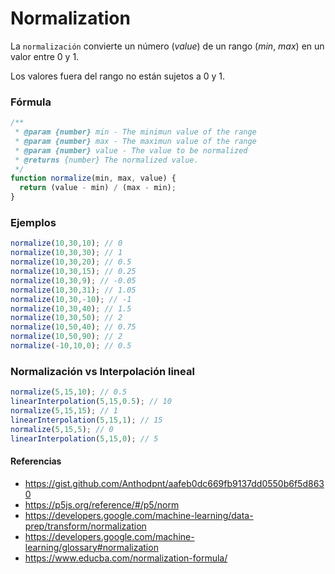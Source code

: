 # Normalization

La `normalización` convierte un número (_value_) de un rango (_min_, _max_) en un valor entre 0 y 1.

Los valores fuera del rango no están sujetos a 0 y 1.

### Fórmula

```javascript
/**
 * @param {number} min - The minimun value of the range
 * @param {number} max - The maximun value of the range
 * @param {number} value - The value to be normalized
 * @returns {number} The normalized value.
 */
function normalize(min, max, value) {
  return (value - min) / (max - min);
}
```

### Ejemplos

```javascript
normalize(10,30,10); // 0
normalize(10,30,30); // 1
normalize(10,30,20); // 0.5
normalize(10,30,15); // 0.25
normalize(10,30,9); // -0.05
normalize(10,30,31); // 1.05
normalize(10,30,-10); // -1
normalize(10,30,40); // 1.5
normalize(10,30,50); // 2
normalize(10,50,40); // 0.75
normalize(10,50,90); // 2
normalize(-10,10,0); // 0.5
```

### Normalización vs Interpolación lineal
```javascript
normalize(5,15,10); // 0.5
linearInterpolation(5,15,0.5); // 10
normalize(5,15,15); // 1
linearInterpolation(5,15,1); // 15
normalize(5,15,5); // 0
linearInterpolation(5,15,0); // 5
```

#### Referencias
- <https://gist.github.com/Anthodpnt/aafeb0dc669fb9137dd0550b6f5d8630>
- <https://p5js.org/reference/#/p5/norm>
- <https://developers.google.com/machine-learning/data-prep/transform/normalization>
- <https://developers.google.com/machine-learning/glossary#normalization>
- <https://www.educba.com/normalization-formula/>
